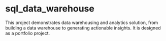 # sql_data_warehouse
This project demonstrates data warehousing and analytics solution, from building a data warehouse to generating actionable insights. It is designed as a portfolio project.
